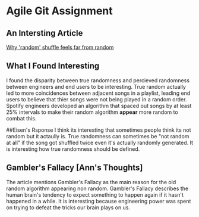 # Agile Git Assignment

## An Intersting Article

[Why 'random' shuffle feels far from random](https://www.independent.co.uk/life-style/gadgets-and-tech/news/why-random-shuffle-feels-far-from-random-10066621.html)

## What I Found Interesting

I found the disparity between true randomness and percieved randomness between engineers and end users to be interesting. True random actually led to more coincidences between adjacent songs in a playlist, leading end users to believe that thier songs were not being played in a random order. Spotify engineers developed an algorithm that spaced out songs by at least 25% intervals to make their random algorithm **appear** more random to combat this.

##Eisen's Rsponse
I think its interesting that sometimes people think its not random but it actaully is. True randomness can sometimes be "not random at all" if the song got shuffled twice even it's actually randomly generated. It is interesting how true randomness should be defined.

## Gambler's Fallacy [Ann's Thoughts]
The article mentions Gambler's Fallacy as the main reason for the old random algorithm appearing non random. Gambler's Fallacy describes the human brain's tendency to expect something to happen again if it hasn't happened in a while. It is interesting because engineering power was spent on trying to defeat the tricks our brain plays on us. 

